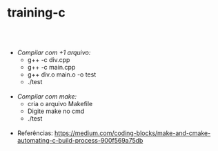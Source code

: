 # training-c #

</br></br>

  - *Compilar com +1 arquivo:*</br>
      - g++ -c div.cpp</br>
      - g++ -c main.cpp</br>
      - g++ div.o main.o -o test</br>
      - ./test</br></br>
  - *Compilar com make:*</br>
      - cria o arquivo Makefile</br>
      - Digite make no cmd</br>
      - ./test</br></br>
  - Referências:  https://medium.com/coding-blocks/make-and-cmake-automating-c-build-process-900f569a75db
   

  
